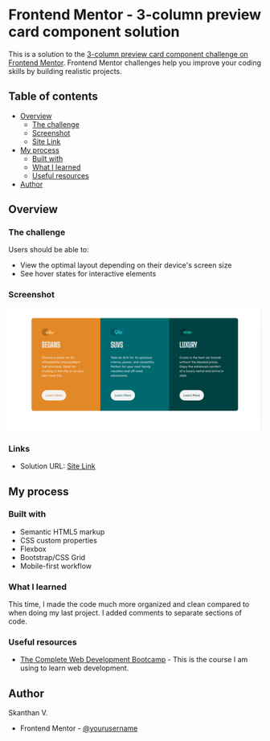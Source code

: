 # Frontend Mentor - 3-column preview card component solution

This is a solution to the [3-column preview card component challenge on Frontend Mentor](https://www.frontendmentor.io/challenges/3column-preview-card-component-pH92eAR2-). Frontend Mentor challenges help you improve your coding skills by building realistic projects.

## Table of contents

- [Overview](#overview)
  - [The challenge](#the-challenge)
  - [Screenshot](#screenshot)
  - [Site Link](#links)
- [My process](#my-process)
  - [Built with](#built-with)
  - [What I learned](#what-i-learned)
  - [Useful resources](#useful-resources)
- [Author](#author)

## Overview

### The challenge

Users should be able to:

- View the optimal layout depending on their device's screen size
- See hover states for interactive elements

### Screenshot

![Screenshot for Desktop View](design/screenshot.PNG)

### Links

- Solution URL: [Site Link](https://skanthanvijay.github.io/Frontend-Mentor-3-column-preview-card/)

## My process

### Built with

- Semantic HTML5 markup
- CSS custom properties
- Flexbox
- Bootstrap/CSS Grid
- Mobile-first workflow

### What I learned

This time, I made the code much more organized and clean compared to when doing my last project. I added comments to separate sections of code.

### Useful resources

- [The Complete Web Development Bootcamp](https://www.udemy.com/course/the-complete-web-development-bootcamp/) - This is the course I am using to learn web development.

## Author

Skanthan V.
- Frontend Mentor - [@yourusername](https://www.frontendmentor.io/profile/skanthanvijay)
